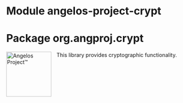 # Module angelos-project-crypt
# Package org.angproj.crypt

<img src="https://angelos-project.com/images/angelos.png" alt="Angelos Project™" style="width:120px; height:auto; margin-right:1em; margin-bottom:1em;" align="left">

This library provides cryptographic functionality.
